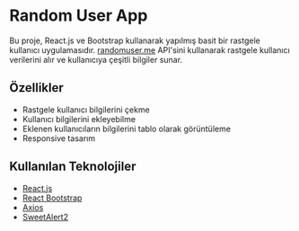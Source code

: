 # Random User App

Bu proje, React.js ve Bootstrap kullanarak yapılmış basit bir rastgele kullanıcı uygulamasıdır. [randomuser.me](https://randomuser.me/) API'sini kullanarak rastgele kullanıcı verilerini alır ve kullanıcıya çeşitli bilgiler sunar.

## Özellikler

- Rastgele kullanıcı bilgilerini çekme
- Kullanıcı bilgilerini ekleyebilme
- Eklenen kullanıcıların bilgilerini tablo olarak görüntüleme
- Responsive tasarım

## Kullanılan Teknolojiler

- [React.js](https://reactjs.org/)
- [React Bootstrap](https://react-bootstrap.github.io/)
- [Axios](https://axios-http.com/)
- [SweetAlert2](https://sweetalert2.github.io/)

